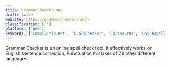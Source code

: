 ```yaml
---
title: GrammarChecker.net
draft: false 
website: https://grammarchecker.net//
classification: ['']
platform: ['Web']
keywords: ['Compilatio.net', 'DupliChecker', 'Editsaurus', 'GNU Aspell', 'Ginger', 'Grammalecte', 'Grammarly', 'Ludwig.guru', 'PlagiarismSearch', 'ProWritingAid', 'Slick Write', 'Stylewriter', 'Technolutions Slate', 'Write App', 'ispell']
---
```

Grammar Checker is an online spell check tool. It effectively works on English sentence correction, Punctuation mistakes of 28 other different languages.